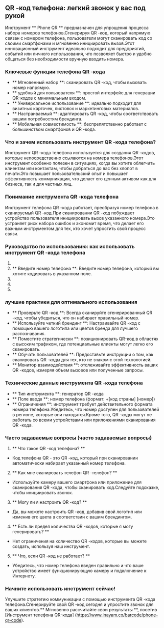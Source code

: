 ## QR -код телефона: легкий звонок у вас под рукой

Инструмент ** Phone QR ** предназначен для упрощения процесса набора номеров телефонов.Сгенерируя QR -код, который напрямую связан с номером телефона, пользователи могут сканировать код со своими смартфонами и мгновенно инициировать вызов.Этот инновационный инструмент идеально подходит для предприятий, событий или личного использования, что позволяет быстро и удобно общаться без необходимости вручную вводить номера.

### Ключевые функции телефона QR -кода
- ** Мгновенный набор **: сканировать QR -код, чтобы вызовать номер напрямую.
- ** удобный для пользователя **: простой интерфейс для генерации QR-кодов с минимальным входом.
- ** Универсальное использование **: идеально подходит для визитных карточек, листовок и маркетинговых материалов.
- ** Настраиваемый **: адаптировать QR -код, чтобы соответствовать вашим потребностям брендинга.
- ** Мобильная совместимость **: беспрепятственно работает с большинством смартфонов и QR -кода.

### Что и зачем использовать инструмент QR -кода телефона?
Инструмент QR -кода телефона используется для создания QR -кодов, которые непосредственно ссылаются на номера телефонов.Этот инструмент особенно полезен в ситуациях, когда вы хотите облегчить клиентам или контактам, чтобы добраться до вас без хлопот в печати.Это повышает пользовательский опыт и повышает эффективность коммуникации, что делает его ценным активом как для бизнеса, так и для частных лиц.

### Понимание инструмента QR -кода телефона
Инструмент телефона QR -кода работает, преобразуя номер телефона в сканируемый QR -код.При сканировании QR -код побуждает устройство пользователя инициировать вызов указанного номера.Это устраняет риск набора ошибок и экономит время, что делает его важным инструментом для тех, кто хочет упростить свой процесс связи.

### Руководство по использованию: как использовать инструмент QR -кода телефона
1.
2. ** Введите номер телефона **: Введите номер телефона, который вы хотите кодировать в указанном поле.
3.
4.
5.

### лучшие практики для оптимального использования
- ** Проверьте QR -код **: Всегда сканируйте сгенерированный QR -код, чтобы убедиться, что он набирает правильный номер.
- ** Используйте четкий брендинг **: Настраивайте QR -код с помощью вашего логотипа или цветов бренда для лучшего распознавания.
- ** Поместите стратегически **: позиционировать QR-код в областях с высоким трафиком, где потенциальные клиенты могут легко его сканировать.
- ** Обучать пользователей **: Предоставьте инструкции о том, как сканировать QR -коды для тех, кто не знаком с этой технологией.
- ** Монитор взаимодействия **: отслеживайте эффективность ваших QR -кодов, измеряя объем вызовов или полученные запросы.

### Технические данные инструмента QR -кода телефона
- ** Тип инструмента **: генератор QR -кода
- ** Поле ввода **: номер телефона (формат: +[код страны] [номер])
- ** Ограничения **: инструмент требует действительного формата номера телефона.Убедитесь, что номер доступен для пользователей в регионе, которые они находятся.Кроме того, QR -коды могут не работать со всеми устройствами или приложениями сканирования QR -кода.

### Часто задаваемые вопросы (часто задаваемые вопросы)

1. ** Что такое QR -код телефона? **
- Код телефона QR - это QR -код, который при сканировании автоматически набирает указанный номер телефона.

2. ** Как мне сканировать телефон QR -телефон? **
- Используйте камеру вашего смартфона или приложение для сканирования QR -кода, чтобы сканировать код.Следуйте подсказке, чтобы инициировать звонок.

3. ** Могу ли я настроить QR -код? **
- Да, вы можете настроить QR -код, добавив свой логотип или изменив его цвета в соответствии с вашим брендингом.

4. ** Есть ли предел количества QR -кодов, которые я могу генерировать? **
- Нет ограничения на количество QR -кодов, которые вы можете создать, используя наш инструмент.

5. ** Что, если QR -код не работает? **
- Убедитесь, что номер телефона введен правильно и что ваше устройство имеет функционирующую камеру и подключение к Интернету.

### Начните использовать инструмент сейчас!
Улучшите стратегию коммуникации с помощью инструмента QR -кода телефона.Сгенерируйте свой QR -код сегодня и упростите звонок для ваших клиентов.** Мгновенно рассчитайте свои результаты **, посетив [Инструмент телефона QR-кода] (https://www.inayam.co/barcode/phone-qr-code).
